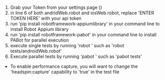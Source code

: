 1. Grab your Token from your settings page ()
2. in line 6 of both andridWeb.robot and iosWeb.robot, replace 'ENTER TOKEN HERE' with your api token
3. run 'pip install robotframework-appiumlibrary' in your command line to install Robot Appium library
4. run 'pip install robotframework-pabot' in your command line to install PABot for parallel execution
5. execute single tests by running 'robot <filename>' such as 'robot tests/androidWeb.robot'
6. Execute parallel tests by running 'pabot <folder>' such as 'pabot tests'


* To enable performance capture, you will want to change the 'headspin:capture' capability to 'true' in the test file